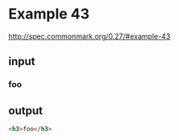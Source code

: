 # Example 43

http://spec.commonmark.org/0.27/#example-43

## input

### foo ###     

## output

```html
<h3>foo</h3>
```
